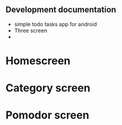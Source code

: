 ## Development documentation
- simple todo tasks app for android
- Three screen
- 

# Homescreen

# Category screen

# Pomodor screen